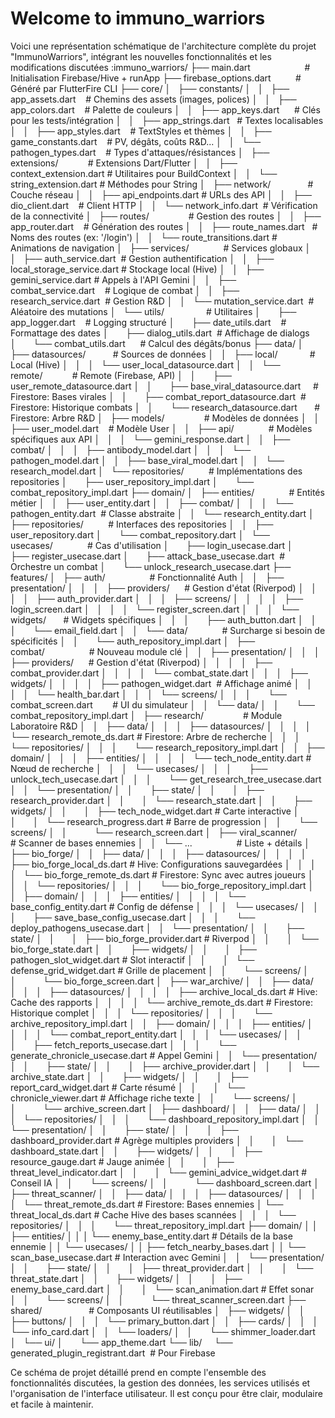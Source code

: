 # Welcome to immuno_warriors


Voici une représentation schématique de l'architecture complète du projet "ImmunoWarriors", intégrant les nouvelles fonctionnalités et les modifications discutées :immuno_warriors/
├── main.dart                      # Initialisation Firebase/Hive + runApp
├── firebase_options.dart          # Généré par FlutterFire CLI
├── core/
│   ├── constants/
│   │   ├── app_assets.dart    # Chemins des assets (images, polices)
│   │   ├── app_colors.dart    # Palette de couleurs
│   │   ├── app_keys.dart      # Clés pour les tests/intégration
│   │   ├── app_strings.dart   # Textes localisables
│   │   ├── app_styles.dart    # TextStyles et thèmes
│   │   ├── game_constants.dart    # PV, dégâts, coûts R&D...
│   │   └── pathogen_types.dart    # Types d'attaques/résistances
│   ├── extensions/            # Extensions Dart/Flutter
│   │   ├── context_extension.dart # Utilitaires pour BuildContext
│   │   └── string_extension.dart # Méthodes pour String
│   ├── network/               # Couche réseau
│   │   ├── api_endpoints.dart # URLs des API
│   │   ├── dio_client.dart    # Client HTTP
│   │   └── network_info.dart  # Vérification de la connectivité
│   ├── routes/                # Gestion des routes
│   │   ├── app_router.dart    # Génération des routes
│   │   ├── route_names.dart   # Noms des routes (ex: '/login')
│   │   └── route_transitions.dart # Animations de navigation
│   ├── services/              # Services globaux
│   │   ├── auth_service.dart  # Gestion authentification
│   │   ├── local_storage_service.dart # Stockage local (Hive)
│   │   ├── gemini_service.dart # Appels à l'API Gemini
│   │   ├── combat_service.dart    # Logique de combat
│   │   ├── research_service.dart  # Gestion R&D
│   │   └── mutation_service.dart  # Aléatoire des mutations
│   └── utils/                 # Utilitaires
│       ├── app_logger.dart    # Logging structuré
│       ├── date_utils.dart    # Formattage des dates
│       ├── dialog_utils.dart  # Affichage de dialogs
│       └── combat_utils.dart      # Calcul des dégâts/bonus
├── data/
│   ├── datasources/           # Sources de données
│   │   ├── local/             # Local (Hive)
│   │   │   └── user_local_datasource.dart
│   │   └── remote/            # Remote (Firebase, API)
│   │       ├── user_remote_datasource.dart
│   │       ├── base_viral_datasource.dart     # Firestore: Bases virales
│   │       ├── combat_report_datasource.dart  # Firestore: Historique combats
│   │       └── research_datasource.dart       # Firestore: Arbre R&D
│   ├── models/                # Modèles de données
│   │   ├── user_model.dart    # Modèle User
│   │   ├── api/              # Modèles spécifiques aux API
│   │   │   └── gemini_response.dart
│   │   ├── combat/
│   │   │   ├── antibody_model.dart
│   │   │   └── pathogen_model.dart
│   │   ├── base_viral_model.dart
│   │   └── research_model.dart
│   └── repositories/          # Implémentations des repositories
│       ├── user_repository_impl.dart
│       └── combat_repository_impl.dart
├── domain/
│   ├── entities/              # Entités métier
│   │   ├── user_entity.dart
│   │   ├── combat/
│   │   │   └── pathogen_entity.dart  # Classe abstraite
│   │   └── research_entity.dart
│   ├── repositories/          # Interfaces des repositories
│   │   ├── user_repository.dart
│       └── combat_repository.dart
│   └── usecases/              # Cas d'utilisation
│       ├── login_usecase.dart
│       ├── register_usecase.dart
│       ├── attack_base_usecase.dart  # Orchestre un combat
│       └── unlock_research_usecase.dart
├── features/
│   ├── auth/                  # Fonctionnalité Auth
│   │   ├── presentation/
│   │   │   ├── providers/      # Gestion d'état (Riverpod)
│   │   │   │   ├── auth_provider.dart
│   │   │   ├── screens/
│   │   │   │   ├── login_screen.dart
│   │   │   │   └── register_screen.dart
│   │   │   └── widgets/       # Widgets spécifiques
│   │   │       ├── auth_button.dart
│   │   │       └── email_field.dart
│   │   └── data/              # Surcharge si besoin de spécificités
│   │       └── auth_repository_impl.dart
│   ├── combat/                  # Nouveau module clé
│   │   ├── presentation/
│   │   │   ├── providers/      # Gestion d'état (Riverpod)
│   │   │   │   ├── combat_provider.dart
│   │   │   │   └── combat_state.dart
│   │   │   ├── widgets/
│   │   │   │   ├── pathogen_widget.dart  # Affichage animé
│   │   │   │   └── health_bar.dart
│   │   │   └── screens/
│   │   │       └── combat_screen.dart        # UI du simulateur
│   │   └── data/
│   │       └── combat_repository_impl.dart
│   ├── research/                # Module Laboratoire R&D
│   │   ├── data/
│   │   │   ├── datasources/
│   │   │   │   └── research_remote_ds.dart # Firestore: Arbre de recherche
│   │   │   └── repositories/
│   │   │       └── research_repository_impl.dart
│   │   ├── domain/
│   │   │   ├── entities/
│   │   │   │   └── tech_node_entity.dart  # Nœud de recherche
│   │   │   └── usecases/
│   │   │       ├── unlock_tech_usecase.dart
│   │   │       └── get_research_tree_usecase.dart
│   │   └── presentation/
│   │       ├── state/
│   │       │   ├── research_provider.dart
│   │       │   └── research_state.dart
│   │       ├── widgets/
│   │       │   ├── tech_node_widget.dart   # Carte interactive
│   │       │   └── research_progress.dart # Barre de progression
│   │       └── screens/
│   │           └── research_screen.dart
│   ├── viral_scanner/           # Scanner de bases ennemies
│   │   └── ...                  # Liste + détails
│   ├── bio_forge/
│   │   ├── data/
│   │   │   ├── datasources/
│   │   │   │   ├── bio_forge_local_ds.dart  # Hive: Configurations sauvegardées
│   │   │   │   └── bio_forge_remote_ds.dart # Firestore: Sync avec autres joueurs
│   │   │   └── repositories/
│   │   │       └── bio_forge_repository_impl.dart
│   │   ├── domain/
│   │   │   ├── entities/
│   │   │   │   └── base_config_entity.dart  # Config de défense
│   │   │   └── usecases/
│   │   │       ├── save_base_config_usecase.dart
│   │   │       └── deploy_pathogens_usecase.dart
│   │   └── presentation/
│   │       ├── state/
│   │       │   ├── bio_forge_provider.dart  # Riverpod
│   │       │   └── bio_forge_state.dart
│   │       ├── widgets/
│   │       │   ├── pathogen_slot_widget.dart # Slot interactif
│   │       │   └── defense_grid_widget.dart  # Grille de placement
│   │       └── screens/
│   │           └── bio_forge_screen.dart
│   ├── war_archive/
│   │   ├── data/
│   │   │   ├── datasources/
│   │   │   │   ├── archive_local_ds.dart  # Hive: Cache des rapports
│   │   │   │   └── archive_remote_ds.dart # Firestore: Historique complet
│   │   │   └── repositories/
│   │   │       └── archive_repository_impl.dart
│   │   ├── domain/
│   │   │   ├── entities/
│   │   │   │   └── combat_report_entity.dart
│   │   │   └── usecases/
│   │   │       ├── fetch_reports_usecase.dart
│   │   │       └── generate_chronicle_usecase.dart # Appel Gemini
│   │   └── presentation/
│   │       ├── state/
│   │       │   ├── archive_provider.dart
│   │       │   └── archive_state.dart
│   │       ├── widgets/
│   │       │   ├── report_card_widget.dart  # Carte résumé
│   │       │   └── chronicle_viewer.dart   # Affichage riche texte
│   │       └── screens/
│   │           └── archive_screen.dart
│   ├── dashboard/
│   │   ├── data/
│   │   │   └── repositories/
│   │   │       └── dashboard_repository_impl.dart
│   │   └── presentation/
│   │       ├── state/
│   │       │   ├── dashboard_provider.dart # Agrège multiples providers
│   │       │   └── dashboard_state.dart
│   │       ├── widgets/
│   │       │   ├── resource_gauge.dart    # Jauge animée
│   │       │   ├── threat_level_indicator.dart
│   │       │   └── gemini_advice_widget.dart # Conseil IA
│   │       └── screens/
│   │           └── dashboard_screen.dart
│   ├── threat_scanner/
│   │   ├── data/
│   │   │   ├── datasources/
│   │   │   │   └── threat_remote_ds.dart # Firestore: Bases ennemies
            │   └── threat_local_ds.dart   # Cache Hive des bases scannées
│   │   │   └── repositories/
│   │   │       └── threat_repository_impl.dart
        ├── domain/
    │   │        ├── entities/
    │   │        │     └── enemy_base_entity.dart # Détails de la base ennemie
    │   │        └── usecases/
    │   │            ├── fetch_nearby_bases.dart
    │   │            └── scan_base_usecase.dart # Interaction avec Gemini
│   │   └── presentation/
│   │       ├── state/
│   │       │   ├── threat_provider.dart
│   │       │   └── threat_state.dart
│   │       ├── widgets/
│   │       │   ├── enemy_base_card.dart
│   │       │   └── scan_animation.dart    # Effet sonar
│   │       └── screens/
│   │           └── threat_scanner_screen.dart
├── shared/                   # Composants UI réutilisables
│   ├── widgets/
│   │   ├── buttons/
│   │   │   └── primary_button.dart
│   │   ├── cards/
│   │   │   └── info_card.dart
│   │   └── loaders/
│   │       └── shimmer_loader.dart
│   └── ui/
│       └── app_theme.dart
└── lib/
    └── generated_plugin_registrant.dart  # Pour Firebase




Ce schéma de projet détaillé prend en compte l'ensemble des fonctionnalités discutées, la gestion des données, les services utilisés et l'organisation de l'interface utilisateur. Il est conçu pour être clair, modulaire et facile à maintenir.